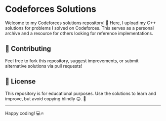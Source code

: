 # Codeforces Solutions

Welcome to my Codeforces solutions repository! 🚀 Here, I upload my C++ solutions for problems I solved on Codeforces. This serves as a personal archive and a resource for others looking for reference implementations.


## 🤝 Contributing
Feel free to fork this repository, suggest improvements, or submit alternative solutions via pull requests!

## 📜 License
This repository is for educational purposes. Use the solutions to learn and improve, but avoid copying blindly 🙃. 🚀

---
Happy coding! 💻🔥

